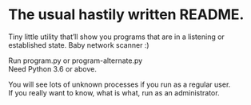 # The usual hastily written README.
Tiny little utility that’ll show you programs that are in a listening or established state.
Baby network scanner :)

Run program.py  or program-alternate.py  
Need Python 3.6 or above.  

You will see lots of unknown processes if you run as a regular user.  
If you really want to know, what is what, run as an administrator.